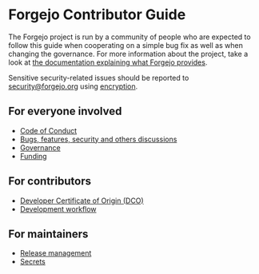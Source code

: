 # Forgejo Contributor Guide

The Forgejo project is run by a community of people who are expected to follow this guide when cooperating on a simple bug fix as well as when changing the governance. For more information about the project, take a look at [the documentation explaining what Forgejo provides](README.md).

Sensitive security-related issues should be reported to [security@forgejo.org](mailto:security@forgejo.org) using [encryption](https://keyoxide.org/security@forgejo.org).

## For everyone involved

- [Code of Conduct](CONTRIBUTING/COC.md)
- [Bugs, features, security and others discussions](CONTRIBUTING/DISCUSSIONS.md)
- [Governance](CONTRIBUTING/GOVERNANCE.md)
- [Funding](CONTRIBUTING/FUNDING.md)

## For contributors

- [Developer Certificate of Origin (DCO)](CONTRIBUTING/DCO.md)
- [Development workflow](CONTRIBUTING/WORKFLOW.md)

## For maintainers

- [Release management](CONTRIBUTING/RELEASE.md)
- [Secrets](CONTRIBUTING/SECRETS.md)

